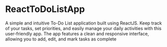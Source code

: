 # ReactToDoListApp
A simple and intuitive To-Do List application built using ReactJS. Keep track of your tasks, set priorities, and easily manage your daily activities with this user-friendly app. The app features a clean and responsive interface, allowing you to add, edit, and mark tasks as complete
